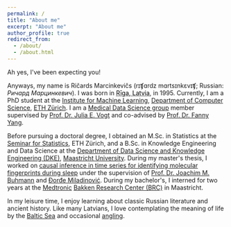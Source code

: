 ```yaml
---
permalink: /
title: "About me"
excerpt: "About me"
author_profile: true
redirect_from: 
  - /about/
  - /about.html
---
```


Ah yes, I've been expecting you! 

Anyways, my name is Ričards Marcinkevičs (rɪʧɑrdz mɑrtsɪnkɛvɪʧ; Russian: *Ричард Марцинкевич*). I was born in <a href="images/Riga.png" style="color: black; text-decoration: underline;text-decoration-style: dotted;">Rīga, Latvia</a>, in 1995. Currently, I am a PhD student at the [Institute for Machine Learning](https://ml.inf.ethz.ch/), [Department of Computer Science](https://inf.ethz.ch/), [ETH Zürich](https://ethz.ch/en.html). I am a [Medical Data Science group](https://mds.inf.ethz.ch/) member supervised by [Prof. Dr. Julia E. Vogt](https://mds.inf.ethz.ch/team/detail/julia-vogt) and co-advised by [Prof. Dr. Fanny Yang](https://sml.inf.ethz.ch/group/fannyy/).

Before pursuing a doctoral degree, I obtained an M.Sc. in Statistics at the [Seminar for Statistics](https://math.ethz.ch/sfs), ETH Zürich, and a B.Sc. in Knowledge Engineering and Data Science at the [Department of Data Science and Knowledge Engineering (DKE)](https://www.maastrichtuniversity.nl/research/department-data-science-and-knowledge-engineering-dke), [Maastricht University](https://www.maastrichtuniversity.nl/). During my master's thesis, I worked on [causal inference in time series for identifying molecular fingerprints during sleep](files/Master_Thesis_RMarcinkevics.pdf) under the supervision of [Prof. Dr. Joachim M. Buhmann](https://inf.ethz.ch/people/person-detail.buhmann.html) and [Đorđe Miladinović](https://djordjemila.github.io/). During my bachelor's, I interned for two years at the [Medtronic](https://europe.medtronic.com/xd-en/our-company/key-facts.html) [Bakken Research Center (BRC)](https://www.medtronic.com/nl-nl/about/medtronic-netherlands/bakken-research-center.html) in Maastricht.

In my leisure time, I enjoy learning about classic Russian literature and ancient history. Like many Latvians, I love contemplating the meaning of life by the [Baltic Sea](images/baltic_sea.jpg) and occasional [angling](images/angling.jpg).
